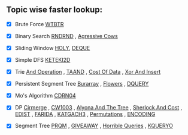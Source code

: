 ## Topic wise faster lookup:

- [x] Brute Force   [WTBTR](https://github.com/harshraj22/problem_solving/blob/master/solution/codechef/WTBTR.cpp)

- [x] Binary Search   [RNDRND](https://github.com/harshraj22/problem_solving/blob/master/solution/codechef/RNDRND.cpp) , [Agressive Cows](https://github.com/harshraj22/problem_solving/blob/master/solution/spoj/Aggressive_cows.cpp)

- [x] Sliding Window [HOLY](https://github.com/harshraj22/problem_solving/blob/master/solution/codechef/HOLY.cpp), [DEQUE](https://github.com/harshraj22/problem_solving/blob/master/solution/hacker_rank/DEQUE.cpp)

- [x] Simple DFS   [KETEKI2D](https://github.com/harshraj22/problem_solving/blob/master/solution/codechef/KETEKI2D.cpp)

- [x] Trie   [And Operation](https://github.com/harshraj22/problem_solving/blob/master/solution/codechef/And_operation.cpp) , [TAAND](https://github.com/harshraj22/problem_solving/blob/master/solution/codechef/TAAND.cpp) , [Cost Of Data](https://github.com/harshraj22/problem_solving/blob/master/solution/HackerEarth_solutions/Cost_of_Data.cpp) , [Xor And Insert](https://github.com/harshraj22/problem_solving/blob/master/solution/HackerEarth_solutions/Xor_and_Insert.cpp)

- [x] Persistent Segment Tree   [Burarray](https://github.com/harshraj22/problem_solving/blob/master/solution/codechef/BURARRAY.cpp) , [Flowers](https://github.com/harshraj22/problem_solving/blob/master/solution/atcoder/educational_dp_contest/Q.cpp) , [DQUERY](https://github.com/harshraj22/problem_solving/blob/master/solution/spoj/DQUERY.cpp)

- [x] Mo's Algorithm   [CDRN04](https://github.com/harshraj22/problem_solving/blob/master/solution/codechef/CDRN04.cpp)

- [x] DP   [Cirmerge](https://github.com/harshraj22/problem_solving/blob/master/solution/codechef/CIRMERGE.cpp) , [CW1003](https://github.com/harshraj22/problem_solving/blob/master/solution/codechef/CW1003.cpp) , [Alyona And The Tree](https://github.com/harshraj22/problem_solving/blob/master/solution/codeforces/Alyona_and_the_Tree.cpp)	, [Sherlock And Cost](https://github.com/harshraj22/problem_solving/blob/master/solution/hacker_rank/sherlock_and_cost.cpp)	, [EDIST](https://github.com/harshraj22/problem_solving/blob/master/solution/spoj/EDIST.cpp)	, [FARIDA](https://github.com/harshraj22/problem_solving/blob/master/solution/spoj/FARIDA.cpp) , [KATGACH3](https://github.com/harshraj22/problem_solving/blob/master/solution/spoj/LATGACH3.cpp) , [Permutations](https://github.com/harshraj22/problem_solving/blob/master/solution/spoj/Permutations.cpp) , [ENCODING](https://github.com/harshraj22/problem_solving/blob/master/solution/codechef/ENCODING.py)

- [x] Segment Tree   [PRQM](https://github.com/harshraj22/problem_solving/blob/master/solution/codechef/PRMQ.cpp) , [GIVEAWAY](https://github.com/harshraj22/problem_solving/blob/master/solution/spoj/GIVEAWAY.cpp) , [Horrible Queries](https://github.com/harshraj22/problem_solving/blob/master/solution/spoj/Horrible_queries.cpp) , [KQUERYO](https://github.com/harshraj22/problem_solving/blob/master/solution/spoj/KQUERYO_merge_sort_tree.cpp)